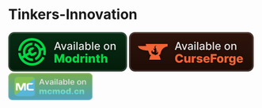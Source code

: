 # Tinkers-Innovation
<a href="https://modrinth.com/mod/tinkersinnovation" rel="modrinth">![modrinth](https://raw.githubusercontent.com/intergrav/devins-badges/1aec26abb75544baec37249f42008b2fcc0e731f/assets/cozy/available/modrinth_vector.svg)</a>
<a href="" rel="curseforge">![curseforge](https://raw.githubusercontent.com/intergrav/devins-badges/1aec26abb75544baec37249f42008b2fcc0e731f/assets/cozy/available/curseforge_vector.svg)</a>
<a href="https://www.mcmod.cn/class/14431.html" rel="mcmod"><img src="https://raw.githubusercontent.com/KessokuTeaTime/Badges-Extra/refs/heads/main/assets/cozy/available/mcmodcn_64h.png" alt="description" width="170" height="55">
